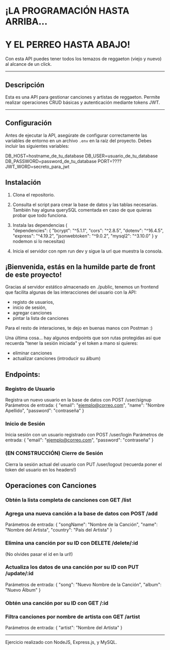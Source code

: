 # ¡LA PROGRAMACIÓN HASTA ARRIBA...
# Y EL PERREO HASTA ABAJO!

Con esta API puedes tener todos los temazos de reggaeton (viejo y nuevo) al alcance de un click.

---

## Descripción

Esta es una API para gestionar canciones y artistas de reggaeton. Permite realizar operaciones CRUD básicas y autenticación mediante tokens JWT.

---

## Configuración

Antes de ejecutar la API, asegúrate de configurar correctamente las variables de entorno en un archivo `.env` en la raíz del proyecto. Debes incluir las siguientes variables:

DB_HOST=hostname_de_tu_database
DB_USER=usuario_de_tu_database
DB_PASSWORD=password_de_tu_database
PORT=????
JWT_WORD=secreto_para_jwt

## Instalación
1. Clona el repositorio.
2. Consulta el script para crear la base de datos y las tablas necesarias. También hay alguna querySQL comentada en caso de que quieras probar que todo funciona.

3. Instala las dependencias (  
"dependencies": {
"bcrypt": "^5.1.1",
"cors": "^2.8.5",
"dotenv": "^16.4.5",
"express": "^4.19.2",
"jsonwebtoken": "^9.0.2",
"mysql2": "^3.10.0"
}
y nodemon si lo necesitas)
4. Inicia el servidor con npm run dev y sigue la url que muestra la consola.

## ¡Bienvenida, estás en la humilde parte de front de este proyecto!
Gracias al servidor estático almacenado en ./public, tenemos un frontend que facilita algunas de las interacciones del usuario con la API: 
- registo de usuarios, 
- inicio de sesión,
- agregar canciones
- pintar la lista de canciones

Para el resto de interaciones, te dejo en buenas manos con Postman :)

Una última cosa... hay algunos endpoints que son rutas protegidas así que recuerda "tener la sesión iniciada" y el token a mano si quieres: 
- eliminar canciones
- actualizar canciones (introducir su álbum)

## Endpoints:

### Registro de Usuario
Registra un nuevo usuario en la base de datos con POST /user/signup
Parámetros de entrada:
{
"email": "ejemplo@correo.com",
"name": "Nombre Apellido",
"password": "contraseña"
}

### Inicio de Sesión
Inicia sesión con un usuario registrado con POST /user/login
Parámetros de entrada:
{
"email": "ejemplo@correo.com",
"password": "contraseña"
}

### (EN CONSTRUCCIÓN) Cierre de Sesión
Cierra la sesión actual del usuario con PUT /user/logout
(recuerda poner el token del usuario en los headers!)

## Operaciones con Canciones

### Obtén la lista completa de canciones con GET /list

### Agrega una nueva canción a la base de datos con POST /add
Parámetros de entrada:
{
"songName": "Nombre de la Canción",
"name": "Nombre del Artista",
"country": "País del Artista"
}

### Elimina una canción por su ID con DELETE /delete/:id
(No olvides pasar el id en la url!)

### Actualiza los datos de una canción por su ID con PUT /update/:id
Parámetros de entrada:
{
"song": "Nuevo Nombre de la Canción",
"album": "Nuevo Álbum"
}

### Obtén una canción por su ID con GET /:id

### Filtra canciones por nombre de artista con GET /artist
Parámetros de entrada:
{
"artist": "Nombre del Artista"
}

---

Ejercicio realizado con NodeJS, Express.js, y MySQL.
